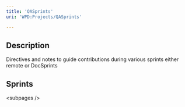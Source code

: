 ```yaml
---
title: 'QASprints'
uri: 'WPD:Projects/QASprints'

---
```

## Description

Directives and notes to guide contributions during various sprints either remote or DocSprints

## Sprints

\<subpages /\>
